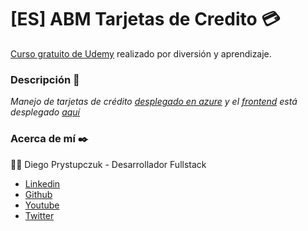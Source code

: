 # [ES] ABM Tarjetas de Credito :credit_card:
[Curso gratuito de Udemy](https://www.udemy.com/course/crud-angular-9-net-core-entity-framework-coresqlserver/) realizado por diversión y aprendizaje.


### Descripción :rocket:
_Manejo de tarjetas de crédito [desplegado en azure](https://tarjetasbackendservice.azurewebsites.net) y el [frontend](https://github.com/drprystupczuk/front-credit-cards) está desplegado [aquí](https://tarjetas-drprystupczuk.netlify.app/)_


### Acerca de mí ✒️
:man_technologist: Diego Prystupczuk - Desarrollador Fullstack 
- [Linkedin](https://www.linkedin.com/in/diegoprystupczuk/)
- [Github](https://github.com/drprystupczuk)
- [Youtube](https://www.youtube.com/channel/UCSeVAET6K1b8HLVULdzluXg)
- [Twitter](https://twitter.com/DPrystupczuk)
